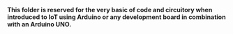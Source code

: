 **This folder is reserved for the very basic of code and circuitory when introduced to IoT using Arduino or any development board in combination with an Arduino UNO.**


